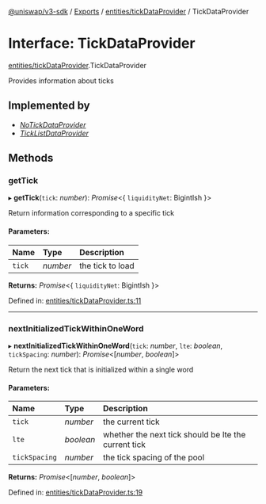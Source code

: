 [@uniswap/v3-sdk](../README.md) / [Exports](../modules.md) / [entities/tickDataProvider](../modules/entities_tickdataprovider.md) / TickDataProvider

# Interface: TickDataProvider

[entities/tickDataProvider](../modules/entities_tickdataprovider.md).TickDataProvider

Provides information about ticks

## Implemented by

* [*NoTickDataProvider*](../classes/entities_tickdataprovider.notickdataprovider.md)
* [*TickListDataProvider*](../classes/entities_ticklistdataprovider.ticklistdataprovider.md)

## Methods

### getTick

▸ **getTick**(`tick`: *number*): *Promise*<{ `liquidityNet`: BigintIsh  }\>

Return information corresponding to a specific tick

#### Parameters:

| Name | Type | Description |
| :------ | :------ | :------ |
| `tick` | *number* | the tick to load |

**Returns:** *Promise*<{ `liquidityNet`: BigintIsh  }\>

Defined in: [entities/tickDataProvider.ts:11](https://github.com/Uniswap/uniswap-v3-sdk/blob/c42b4d4/src/entities/tickDataProvider.ts#L11)

___

### nextInitializedTickWithinOneWord

▸ **nextInitializedTickWithinOneWord**(`tick`: *number*, `lte`: *boolean*, `tickSpacing`: *number*): *Promise*<[*number*, *boolean*]\>

Return the next tick that is initialized within a single word

#### Parameters:

| Name | Type | Description |
| :------ | :------ | :------ |
| `tick` | *number* | the current tick |
| `lte` | *boolean* | whether the next tick should be lte the current tick |
| `tickSpacing` | *number* | the tick spacing of the pool |

**Returns:** *Promise*<[*number*, *boolean*]\>

Defined in: [entities/tickDataProvider.ts:19](https://github.com/Uniswap/uniswap-v3-sdk/blob/c42b4d4/src/entities/tickDataProvider.ts#L19)
